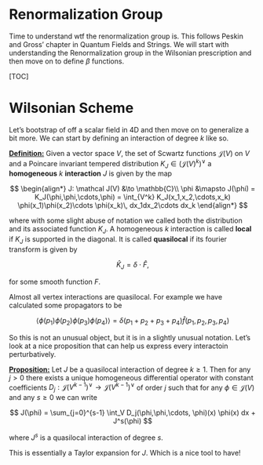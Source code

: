 # Renormalization Group

Time to understand wtf the renormalization group is. This follows Peskin and Gross’ chapter in Quantum Fields and Strings. We will start with understanding the Renormalization group in the Wilsonian prescription and then move on to define $\beta$ functions. 

[TOC]

# Wilsonian Scheme

Let’s bootstrap of off a scalar field in 4D and then move on to generalize a bit more. We can start by defining an interaction of degree $k$ like so. 

**<u>Definition:</u>** Given a vector space $V$, the set of Scwartz functions $\mathcal J (V)$ on $V$ and a Poincare invariant tempered distribution $K_J \in (\mathcal J(V)^k)^{\vee}$ a **homogeneous** $k$ **interaction** $J$ is given by the map

$$
\begin{align*}
J: \mathcal J(V) &\to \mathbb{C}\\
\phi &\mapsto J(\phi) = K_J(\phi,\phi,\cdots,\phi) = \int_{V^k} K_J(x_1,x_2,\cdots,x_k) \phi(x_1)\phi(x_2)\cdots \phi(x_k)\, dx_1dx_2\cdots dx_k
\end{align*}
$$

where with some slight abuse of notation we called both the distribution and its associated function $K_J$. A homogeneous $k$ interaction is called **local** if $K_J$ is supported in the diagonal. It is called **quasilocal** if its fourier transform is given by

$$
\hat{K}_J = \delta \cdot \hat F,
$$

for some smooth function $F$​. 

Almost all vertex interactions are quasilocal. For example we have calculated some propagators to be

$$
\langle \phi(p_1) \phi(p_2) \phi(p_3) \phi (p_4)\rangle = \delta(p_1 +p_2+p_3+p_4) \hat f(p_1,p_2,p_3,p_4)
$$

So this is not an unusual object, but it is in a slightly unusual notation. Let’s look at a nice proposition that can help us express every interactoin perturbatively.

**<u>Proposition:</u>** Let $J$ be a quasilocal interaction of degree $k\geq 1$. Then for any $j>0$ there exists a unique homogeneous differential operator with constant coefficients $D_j : \mathcal J(V^{k-1})^\vee\to \mathcal J(V^{k-1})^\vee$ of order $j$ such that for any $\phi \in \mathcal J(V)$ and any $s \geq 0$ we can write

$$
J(\phi) = \sum_{j=0}^{s-1} \int_V D_j(\phi,\phi,\cdots, \phi)(x) \phi(x) dx + J^s(\phi)
$$

where $J^s$ is a quasilocal interaction of degree $s$. 

This is essentially a Taylor expansion for $J$. Which is a nice tool to have!

















